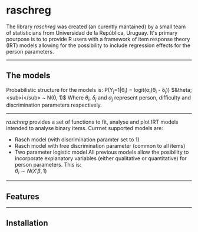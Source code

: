 # raschreg

The library _raschreg_ was created (an curently mantained) by a small team of statisticians from Universidad de la República, Uruguay. It's primary pourpose is to to provide R users with a framework of item response theory (IRT) models allowing for the possibility to include regression effects for the person parameters.   
***
## The models
Probabilistic structure for the models is:
P(Y<sub>j</sub>=1|&theta;<sub>i</sub>) = logit(&alpha;<sub>j</sub>(&theta;<sub>i</sub> - &delta;<sub>j</sub>))
$&theta;<sub>i</sub> ~ N(0, 1)$
Where $\theta_i$, $\delta_j$ and $\alpha_j$ represent person, difficulty and discrimination parameters respectively.
***
_raschreg_ provides a set of functions to fit, analyse and plot IRT models intended to analyse binary items. Currnet supported models are:   
* Rasch model (with discrimination paramter set to 1)
* Rasch model with free discrimination parameter (common to all items)
* Two parameter logistic model
All previous models allow the posibility to incorporate explanatory variables (either qualitative or quantitative) for person parameters. This is:   
$\theta_i \sim N(X'\beta, 1)$
***
## Features

***
## Installation
